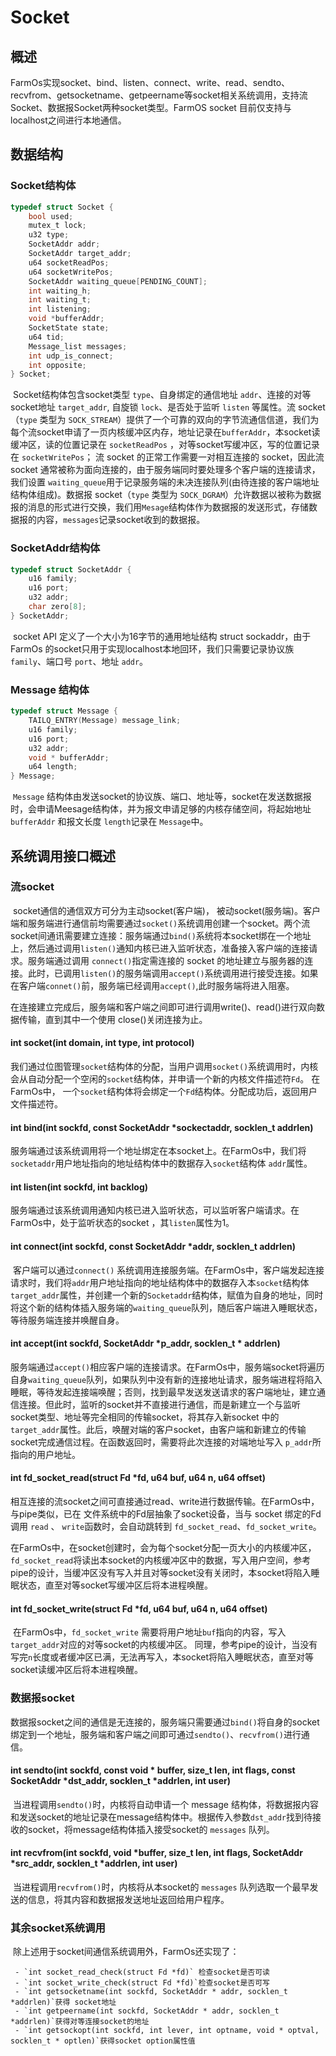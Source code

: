 # Socket

## 概述

​	FarmOs实现socket、bind、listen、connect、write、read、sendto、recvfrom、getsocketname、getpeername等socket相关系统调用，支持流Socket、数据报Socket两种socket类型。FarmOS socket 目前仅支持与localhost之间进行本地通信。

## 数据结构

### Socket结构体

```c
typedef struct Socket {
	bool used;
	mutex_t lock;
	u32 type;
	SocketAddr addr;	
	SocketAddr target_addr; 
	u64 socketReadPos;	
	u64 socketWritePos;
	SocketAddr waiting_queue[PENDING_COUNT];
	int waiting_h;
	int waiting_t;
	int listening;
	void *bufferAddr;
	SocketState state;
	u64 tid; 
	Message_list messages;
	int udp_is_connect;
	int opposite;
} Socket;

```

​	Socket结构体包含socket类型 `type`、自身绑定的通信地址 `addr`、连接的对等socket地址 `target_addr`, 自旋锁 `lock`、是否处于监听 `listen` 等属性。流 socket（`type` 类型为 `SOCK_STREAM`）提供了一个可靠的双向的字节流通信信道，我们为每个流socket申请了一页内核缓冲区内存，地址记录在`bufferAddr`，本socket读缓冲区，读的位置记录在 `socketReadPos` ，对等socket写缓冲区，写的位置记录在 `socketWritePos`； 流 socket 的正常工作需要一对相互连接的 socket，因此流 socket 通常被称为面向连接的，由于服务端同时要处理多个客户端的连接请求，我们设置 `waiting_queue`用于记录服务端的未决连接队列(由待连接的客户端地址结构体组成)。数据报 socket（`type` 类型为 `SOCK_DGRAM`）允许数据以被称为数据报的消息的形式进行交换，我们用`Mesage`结构体作为数据报的发送形式，存储数据报的内容，`messages`记录socket收到的数据报。

### SocketAddr结构体

```c
typedef struct SocketAddr {
	u16 family;
	u16 port;
	u32 addr;
	char zero[8];
} SocketAddr;
```

​	socket API 定义了一个大小为16字节的通用地址结构 struct sockaddr，由于FarmOs 的socket只用于实现localhost本地回环，我们只需要记录协议族 `family`、端口号 `port`、地址 `addr`。

### Message 结构体

```c
typedef	struct Message {
	TAILQ_ENTRY(Message) message_link;
	u16 family;   
	u16 port;	
	u32 addr;
	void * bufferAddr;
	u64 length;
} Message;
```

​	`Message` 结构体由发送socket的协议族、端口、地址等，socket在发送数据报时，会申请Meesage结构体，并为报文申请足够的内核存储空间，将起始地址 `bufferAddr` 和报文长度 `length`记录在 `Message`中。

## 系统调用接口概述

### 流socket

​	socket通信的通信双方可分为主动socket(客户端)， 被动socket(服务端)。客户端和服务端进行通信前均需要通过`socket()`系统调用创建一个socket。两个流socket间通讯需要建立连接：服务端通过`bind()`系统将本socket绑在一个地址上，然后通过调用`listen()`通知内核已进入监听状态，准备接入客户端的连接请求。服务端通过调用 `connect()`指定需连接的 socket 的地址建立与服务器的连接。此时，已调用`listen()`的服务端调用`accept()`系统调用进行接受连接。如果在客户端`connet()`前，服务端已经调用`accept()`,此时服务端将进入阻塞。

​	在连接建立完成后，服务端和客户端之间即可进行调用write()、read()进行双向数据传输，直到其中一个使用 close()关闭连接为止。

#### int socket(int domain, int type, int protocol)

​	我们通过位图管理`socket`结构体的分配，当用户调用`socket()`系统调用时，内核会从自动分配一个空闲的`socket`结构体，并申请一个新的内核文件描述符`Fd`。 在FarmOs中， 一个`socket`结构体将会绑定一个`Fd`结构体。分配成功后，返回用户文件描述符。

#### int bind(int sockfd, const SocketAddr *sockectaddr, socklen_t addrlen)

​	服务端通过该系统调用将一个地址绑定在本socket上。在FarmOs中，我们将`socketaddr`用户地址指向的地址结构体中的数据存入`socket`结构体 `addr`属性。

#### int listen(int sockfd, int backlog)

​	服务端通过该系统调用通知内核已进入监听状态，可以监听客户端请求。在FarmOs中，处于监听状态的socket ，其`listen`属性为1。

#### int connect(int sockfd, const SocketAddr *addr, socklen_t addrlen)

​	客户端可以通过`connect()` 系统调用连接服务端。在FarmOs中，客户端发起连接请求时，我们将`addr`用户地址指向的地址结构体中的数据存入本`socket`结构体 `target_addr`属性，并创建一个新的`Socketaddr`结构体，赋值为自身的地址，同时将这个新的结构体插入服务端的`waiting_queue`队列，随后客户端进入睡眠状态，等待服务端连接并唤醒自身。

#### int accept(int sockfd, SocketAddr *p_addr, socklen_t * addrlen)

​	服务端通过`accept()`相应客户端的连接请求。在FarmOs中，服务端socket将遍历自身`waiting_queue`队列，如果队列中没有新的连接地址请求，服务端进程将陷入睡眠，等待发起连接端唤醒；否则，找到最早发送发送请求的客户端地址，建立通信连接。但此时，监听的socket并不直接进行通信，而是新建立一个与监听socket类型、地址等完全相同的传输socket，将其存入新socket 中的 `target_addr`属性。此后，唤醒对端的客户socket，由客户端和新建立的传输socket完成通信过程。在函数返回时，需要将此次连接的对端地址写入 `p_addr`所指向的用户地址。

#### int fd_socket_read(struct Fd *fd, u64 buf, u64 n, u64 offset)

​	相互连接的流socket之间可直接通过read、write进行数据传输。在FarmOs中，与pipe类似，已在 文件系统中的Fd层抽象了socket设备，当与 socket 绑定的Fd 调用 `read` 、 `write`函数时，会自动跳转到 `fd_socket_read`、`fd_socket_write`。

​		在FarmOs中，在socket创建时，会为每个socket分配一页大小的内核缓冲区，`fd_socket_read`将读出本socket的内核缓冲区中的数据，写入用户空间，参考pipe的设计，当缓冲区没有写入并且对等socket没有关闭时，本socket将陷入睡眠状态，直至对等socket写缓冲区后将本进程唤醒。

####  int fd_socket_write(struct Fd *fd, u64 buf, u64 n, u64 offset) 

​	在FarmOs中，`fd_socket_write` 需要将用户地址`buf`指向的内容，写入 `target_addr`对应的对等socket的内核缓冲区。 同理，参考pipe的设计，当没有写完`n`长度或者缓冲区已满，无法再写入，本socket将陷入睡眠状态，直至对等socket读缓冲区后将本进程唤醒。

### 数据报socket

​	数据报socket之间的通信是无连接的，服务端只需要通过`bind()`将自身的socket绑定到一个地址，服务端和客户端之间即可通过`sendto()`、`recvfrom()`进行通信。

#### int sendto(int sockfd, const void * buffer, size_t len, int flags, const SocketAddr *dst_addr, socklen_t *addrlen, int user)

​	当进程调用`sendto()`时，内核将自动申请一个 message 结构体，将数据报内容和发送socket的地址记录在message结构体中。根据传入参数`dst_addr`找到待接收的socket，将message结构体插入接受socket的 `messages` 队列。

#### int recvfrom(int sockfd, void *buffer, size_t len, int flags, SocketAddr *src_addr, socklen_t *addrlen, int user)

​	当进程调用`recvfrom()`时，内核将从本socket的 `messages` 队列选取一个最早发送的信息，将其内容和数据报发送地址返回给用户程序。

### 其余socket系统调用

​	除上述用于socket间通信系统调用外，FarmOs还实现了：

	 - `int socket_read_check(struct Fd *fd)` 检查socket是否可读
	 - `int socket_write_check(struct Fd *fd)`检查socket是否可写
	 - `int getsocketname(int sockfd, SocketAddr * addr, socklen_t *addrlen)`获得 socket地址
	 - `int getpeername(int sockfd, SocketAddr * addr, socklen_t *addrlen)`获得对等连接socket的地址
	 - `int getsockopt(int sockfd, int lever, int optname, void * optval, socklen_t * optlen)`获得socket option属性值

